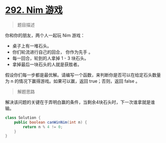 # [292. Nim 游戏](https://leetcode.cn/problems/nim-game/)

> 题目描述

你和你的朋友，两个人一起玩 Nim 游戏：

- 桌子上有一堆石头。
- 你们轮流进行自己的回合， 你作为先手 。
- 每一回合，轮到的人拿掉 1 - 3 块石头。
- 拿掉最后一块石头的人就是获胜者。

假设你们每一步都是最优解。请编写一个函数，来判断你是否可以在给定石头数量为 n 的情况下赢得游戏。如果可以赢，返回 true；否则，返回 false 。

> 解题思路

解决该问题的关键在于弄明白赢的条件，当剩余4块石头时，下一次谁拿就是谁输。

```java
class Solution {
    public boolean canWinNim(int n) {
        return n % 4 != 0;
    }
}
```

